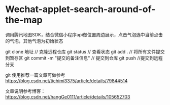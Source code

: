 # Wechat-applet-search-around-of-the-map
调用腾讯地图SDK，结合微信小程序api做位置周边展示，点击气泡选中当前点击的气泡，其他气泡为初始状态

git clone 地址 // 克隆远程仓库
git status // 查看状态
git add . // 将所有文件提交到暂存区
git commit -m "提交的备注信息"  // 提交到仓库
git push //提交到远程分支

git 使用推荐一篇文章可做参考 https://blog.csdn.net/tichimi3375/article/details/79844514

文章说明参考博客：https://blog.csdn.net/hangGe0111/article/details/105652703
